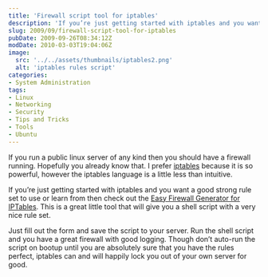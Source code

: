 ```yaml
---
title: 'Firewall script tool for iptables'
description: 'If you’re just getting started with iptables and you want a good strong rule set to use or learn from then check out the Easy Firewall Generator for IPTables. This is a great little tool that will give you a shell script with a very nice rule set.'
slug: 2009/09/firewall-script-tool-for-iptables
pubDate: 2009-09-26T08:34:12Z
modDate: 2010-03-03T19:04:06Z
image:
  src: '../../assets/thumbnails/iptables2.png'
  alt: 'iptables rules script'
categories:
- System Administration
tags:
- Linux
- Networking
- Security
- Tips and Tricks
- Tools
- Ubuntu
---
```


If you run a public linux server of any kind then you should have a firewall running. Hopefully you already know that. I prefer [iptables](http://www.netfilter.org/) because it is so powerful, however the iptables language is a little less than intuitive.

If you’re just getting started with iptables and you want a good strong rule set to use or learn from then check out the [Easy Firewall Generator for IPTables](http://easyfwgen.morizot.net/gen/). This is a great little tool that will give you a shell script with a very nice rule set.

Just fill out the form and save the script to your server. Run the shell script and you have a great firewall with good logging. Though don’t auto-run the script on bootup until you are absolutely sure that you have the rules perfect, iptables can and will happily lock you out of your own server for good.

<!-- more -->
